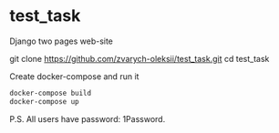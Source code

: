 # test_task
Django two pages web-site

git clone https://github.com/zvarych-oleksii/test_task.git
cd test_task

Create docker-compose and run it

```sh
docker-compose build
docker-compose up
```

P.S. All users have password: 1Password.
